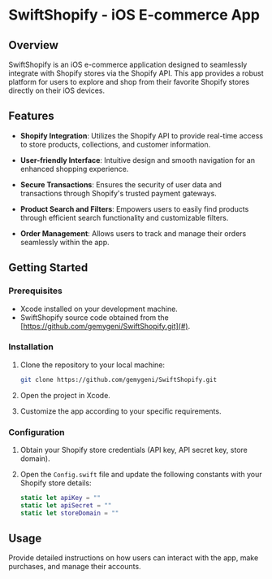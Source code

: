 # SwiftShopify - iOS E-commerce App

## Overview

SwiftShopify is an iOS e-commerce application designed to seamlessly integrate with Shopify stores via the Shopify API. This app provides a robust platform for users to explore and shop from their favorite Shopify stores directly on their iOS devices.

## Features

- **Shopify Integration**: Utilizes the Shopify API to provide real-time access to store products, collections, and customer information.

- **User-friendly Interface**: Intuitive design and smooth navigation for an enhanced shopping experience.

- **Secure Transactions**: Ensures the security of user data and transactions through Shopify's trusted payment gateways.

- **Product Search and Filters**: Empowers users to easily find products through efficient search functionality and customizable filters.

- **Order Management**: Allows users to track and manage their orders seamlessly within the app.

## Getting Started

### Prerequisites

- Xcode installed on your development machine.
- SwiftShopify source code obtained from the [https://github.com/gemygeni/SwiftShopify.git](#).

### Installation

1. Clone the repository to your local machine:

   ```bash
   git clone https://github.com/gemygeni/SwiftShopify.git
   ```

2. Open the project in Xcode.

3. Customize the app according to your specific requirements.

### Configuration

1. Obtain your Shopify store credentials (API key, API secret key, store domain).

2. Open the `Config.swift` file and update the following constants with your Shopify store details:

   ```swift
   static let apiKey = ""
   static let apiSecret = ""
   static let storeDomain = ""
   ```

## Usage

Provide detailed instructions on how users can interact with the app, make purchases, and manage their accounts.
